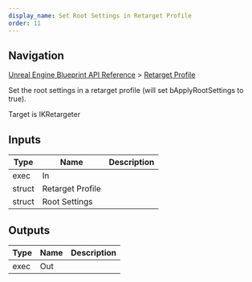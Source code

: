 ```yaml
---
display_name: Set Root Settings in Retarget Profile
order: 11
---
```

## Navigation

[Unreal Engine Blueprint API Reference](https://dev.epicgames.com/documentation/en-us/unreal-engine/BlueprintAPI) > [Retarget Profile](https://dev.epicgames.com/documentation/en-us/unreal-engine/BlueprintAPI/RetargetProfile)

Set the root settings in a retarget profile (will set bApplyRootSettings to true).

Target is IKRetargeter

## Inputs

| Type | Name | Description |
| --- | --- | --- |
| exec | In |  |
| struct | Retarget Profile |  |
| struct | Root Settings |  |

## Outputs

| Type | Name | Description |
| --- | --- | --- |
| exec | Out |  |
